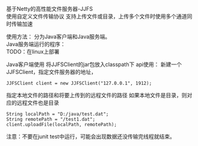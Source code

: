 基于Netty的高性能文件服务器-JJFS  
使用自定义文件传输协议
支持上传文件或目录，上传多个文件时使用多个通道同时传输加速


使用方法：
分为Java客户端和Java服务端。  
Java服务端运行的程序：  
TODO：在linux上部署



Java客户端使用
将JJFSClient的jar包放入classpath下
api使用：
新建一个JJFSClient，指定文件服务器的地址，

    JJFSClient client = new JJFSClient("127.0.0.1", 1912);
    
指定本地文件的路径和将要上传到的远程文件的路径
如果本地文件是目录，则对应的远程文件也是目录
    
    String localPath = "D:/java/test.dat";
    String remotePath = "/test1.dat";
    client.uploadFile(localPath, remotePath);
    
注意：不要在junit test中运行，可能会出现数据还没传输完线程就结束。
